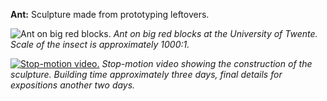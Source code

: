 **Ant:** Sculpture made from prototyping leftovers.

![Ant on big red blocks.](img/work/ant/ant_on_blocks.jpg)
*Ant on big red blocks at the University of Twente. Scale of the insect is approximately 1000:1.*

[![Stop-motion video.](img/work/ant/ant_build_off.jpg)](https://www.youtube.com/watch?v=EbJBeV-nksY "Stop-motion video.")
*Stop-motion video showing the construction of the sculpture. Building time approximately three days, final details for expositions another two days.*
